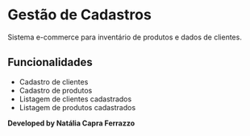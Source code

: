 # Gestão de Cadastros

Sistema e-commerce para inventário de produtos e dados de clientes.

## Funcionalidades

- Cadastro de clientes
- Cadastro de produtos
- Listagem de clientes cadastrados
- Listagem de produtos cadastrados



__Developed by Natália Capra Ferrazzo__